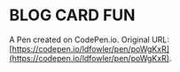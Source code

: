 # BLOG CARD FUN

A Pen created on CodePen.io. Original URL: [https://codepen.io/ldfowler/pen/poWgKxR](https://codepen.io/ldfowler/pen/poWgKxR).


